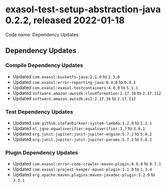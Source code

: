 # exasol-test-setup-abstraction-java 0.2.2, released 2022-01-18

Code name: Dependency Updates

## Dependency Updates

### Compile Dependency Updates

* Updated `com.exasol:bucketfs-java:2.1.0` to `2.3.0`
* Updated `com.exasol:error-reporting-java:0.4.0` to `0.4.1`
* Updated `com.exasol:exasol-testcontainers:4.0.0` to `5.1.1`
* Updated `software.amazon.awssdk:cloudformation:2.17.16` to `2.17.112`
* Updated `software.amazon.awssdk:ec2:2.17.16` to `2.17.112`

### Test Dependency Updates

* Updated `com.github.stefanbirkner:system-lambda:1.2.0` to `1.2.1`
* Updated `nl.jqno.equalsverifier:equalsverifier:3.7` to `3.8.1`
* Updated `org.junit.jupiter:junit-jupiter-engine:5.7.2` to `5.8.2`
* Updated `org.junit.jupiter:junit-jupiter-params:5.7.2` to `5.8.2`

### Plugin Dependency Updates

* Updated `com.exasol:error-code-crawler-maven-plugin:0.6.0` to `0.7.1`
* Updated `com.exasol:project-keeper-maven-plugin:1.1.0` to `1.3.4`
* Updated `org.apache.maven.plugins:maven-javadoc-plugin:3.2.0` to `3.3.1`
